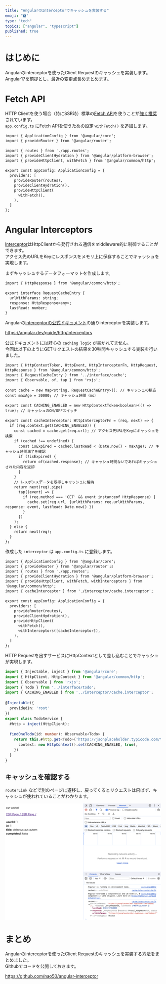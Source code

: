```yaml
---
title: "AngularのInterceptorでキャッシュを実装する"
emoji: "🅰️"
type: "tech"
topics: ["angular", "typescript"]
published: true
---
```


# はじめに
Angularのinterceptorを使ったClient Requestのキャッシュを実装します。  
Angular17を前提とし、最近の変更点含めまとめます。  

# Fetch API
HTTP Clientを使う場合（特にSSR時）標準の[Fetch API](https://developer.mozilla.org/en-US/docs/Web/API/Fetch_API)を使うことが[強く推奨](https://angular.io/api/common/http/provideHttpClient#description)されています。  
`app.config.ts` にFetch APIを使うための設定 `withFetch()` を追加します。  

```ts: app.config.ts
import { ApplicationConfig } from '@angular/core';
import { provideRouter } from '@angular/router';

import { routes } from './app.routes';
import { provideClientHydration } from '@angular/platform-browser';
import { provideHttpClient, withFetch } from '@angular/common/http';

export const appConfig: ApplicationConfig = {
  providers: [
    provideRouter(routes),
    provideClientHydration(),
    provideHttpClient(
      withFetch(),
    ),
  ]
};
```

# Angular Interceptors
[Interceptor](https://angular.dev/guide/http/interceptors)はHttpClientから発行される通信をmiddleware的に制御することができます。  
アクセス先のURLをKeyにレスポンスをメモリ上に保存することでキャッシュを実現します。  

まずキャッシュするデータフォーマットを作成します。  

```ts: interface/cache.ts
import { HttpResponse } from '@angular/common/http';

export interface RequestCacheEntry {
  urlWithParams: string;
  response: HttpResponse<any>;
  lastRead: number;  
}
```

Angularの[interceptorの公式ドキュメント](https://angular.dev/guide/http/interceptors)の通りinterceptorを実装します。  

https://angular.dev/guide/http/interceptors

公式ドキュメントには肝心の `caching logic` が書かれてません。  
今回は以下のようにGETリクエストの結果を30秒間キャッシュする実装を行いました。

```ts: interceptor/cache.interceptor.ts
import { HttpContextToken, HttpEvent, HttpInterceptorFn, HttpRequest, HttpResponse } from '@angular/common/http';
import { RequestCacheEntry } from '../interface/cache';
import { Observable, of, tap } from 'rxjs';

const cache = new Map<string, RequestCacheEntry>(); // キャッシュの構造
const maxAge = 30000; // キャッシュ時間（ms）

export const CACHING_ENABLED = new HttpContextToken<boolean>(() => true); // キャッシュのON/OFFスイッチ

export const cacheInterceptor: HttpInterceptorFn = (req, next) => {
  if (req.context.get(CACHING_ENABLED)) {
    const cached = cache.get(req.url); // アクセス先URLをKeyにキャッシュを検索
    if (cached !== undefined) {
      const isExpired = cached.lastRead < (Date.now() - maxAge); // キャッシュ時間満了を確認
      if (!isExpired) {
        return of(cached.response); // キャッシュ時間ないであればキャッシュされた内容を返却
      }
    }
    // レスポンスデータを取得しキャッシュに格納
    return next(req).pipe( 
      tap((event) => {
        if (req.method === 'GET' && event instanceof HttpResponse) {
          cache.set(req.url, {urlWithParams: req.urlWithParams, response: event, lastRead: Date.now() })
        }
      })
    );
  } else {
    return next(req);
  }
};
```

作成した `interceptor` は `app.config.ts` に登録します。  

```ts: app.config.ts
import { ApplicationConfig } from '@angular/core';
import { provideRouter } from '@angular/router';s
import { routes } from './app.routes';
import { provideClientHydration } from '@angular/platform-browser';
import { provideHttpClient, withFetch, withInterceptors } from '@angular/common/http';
import { cacheInterceptor } from './interceptor/cache.interceptor';

export const appConfig: ApplicationConfig = {
  providers: [
    provideRouter(routes),
    provideClientHydration(),
    provideHttpClient(
      withFetch(),
      withInterceptors([cacheInterceptor]),
    ),
  ]
};
```

HTTP Requestを出すサービスにHttpContextとして差し込むことでキャッシュが実現します。  

```ts
import { Injectable, inject } from '@angular/core';
import { HttpClient, HttpContext } from '@angular/common/http';
import { Observable } from 'rxjs';
import { Todo } from '../interface/todo';
import { CACHING_ENABLED } from '../interceptor/cache.interceptor';

@Injectable({
  providedIn: 'root'
})
export class TodoService {
  #http = inject(HttpClient);

  findOneTodo(id: number): Observable<Todo> {
    return this.#http.get<Todo>('https://jsonplaceholder.typicode.com/todos/' + `${id}`, {
      context: new HttpContext().set(CACHING_ENABLED, true),
    })
  }
}
```

## キャッシュを確認する
`routerLink` などで別のページに遷移し、戻ってくるとリクエストは飛ばず、キャッシュが使われていることがわかります。  

![angular 17 interceptor](/images/angular17-interceptor.png)

# まとめ
Angularのinterceptorを使ったClient Requestのキャッシュを実装する方法をまとめました。  
Githubでコードを公開しておきます。


https://github.com/nao50/angular-interceptor